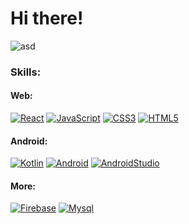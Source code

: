 # Hi there!
![asd](https://user-images.githubusercontent.com/81579356/118330950-530f4a00-b4c5-11eb-9900-e2e791fc0591.png)

### Skills:
#### Web:

[![React](https://img.shields.io/badge/React-180d5b?style=for-the-badge&logo=react&logoColor=white&labelColor=101010)]()
[![JavaScript](https://img.shields.io/badge/JavaScript-180d5b?style=for-the-badge&logo=javascript&logoColor=white&labelColor=101010)]()
[![CSS3](https://img.shields.io/badge/CSS-180d5b?style=for-the-badge&logo=CSS3&logoColor=white&labelColor=101010)]()
[![HTML5](https://img.shields.io/badge/html-180d5b?style=for-the-badge&logo=html5&logoColor=white&labelColor=101010)]()
</br>

#### Android:
[![Kotlin](https://img.shields.io/badge/KOTLIN-180d5b?style=for-the-badge&logo=kotlin&logoColor=white&labelColor=101010)]()
[![Android](https://img.shields.io/badge/android-180d5b?style=for-the-badge&logo=android&logoColor=white&labelColor=101010)]()
[![AndroidStudio](https://img.shields.io/badge/android_studio-180d5b?style=for-the-badge&logo=android-studio&logoColor=white&labelColor=101010)]()
</br>

#### More:
[![Firebase](https://img.shields.io/badge/firebase-180d5b?style=for-the-badge&logo=firebase&logoColor=white&labelColor=101010)]()
[![Mysql](https://img.shields.io/badge/msql-180d5b?style=for-the-badge&logo=mysql&logoColor=white&labelColor=101010)]()
</br>



<!--
**mrlopezharo/mrlopezharo** is a ✨ _special_ ✨ repository because its `README.md` (this file) appears on your GitHub profile.

Here are some ideas to get you started:

- 🔭 I’m currently working on ...
- 🌱 I’m currently learning ...
- 👯 I’m looking to collaborate on ...
- 🤔 I’m looking for help with ...
- 💬 Ask me about ...
- 📫 How to reach me: ...
- 😄 Pronouns: ...
- ⚡ Fun fact: ...
-->
